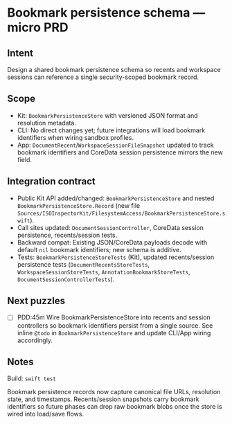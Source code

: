 # Bookmark persistence schema — micro PRD

## Intent

Design a shared bookmark persistence schema so recents and workspace sessions can reference a single security-scoped
bookmark record.

## Scope

- Kit: `BookmarkPersistenceStore` with versioned JSON format and resolution metadata.
- CLI: No direct changes yet; future integrations will load bookmark identifiers when wiring sandbox profiles.
- App: `DocumentRecent`/`WorkspaceSessionFileSnapshot` updated to track bookmark identifiers and CoreData session persistence mirrors the new field.

## Integration contract

- Public Kit API added/changed: `BookmarkPersistenceStore` and nested `BookmarkPersistenceStore.Record` (new file `Sources/ISOInspectorKit/FilesystemAccess/BookmarkPersistenceStore.swift`).
- Call sites updated: `DocumentSessionController`, CoreData session persistence, recents/session tests.
- Backward compat: Existing JSON/CoreData payloads decode with default `nil` bookmark identifiers; new schema is additive.
- Tests: `BookmarkPersistenceStoreTests` (Kit), updated recents/session persistence tests (`DocumentRecentsStoreTests`, `WorkspaceSessionStoreTests`, `AnnotationBookmarkStoreTests`, `DocumentSessionControllerTests`).

## Next puzzles

- [ ] PDD:45m Wire BookmarkPersistenceStore into recents and session controllers so bookmark identifiers persist from a single source. See inline `@todo` in `BookmarkPersistenceStore` and update CLI/App wiring accordingly.

## Notes

Build: `swift test`

Bookmark persistence records now capture canonical file URLs, resolution state, and timestamps. Recents/session
snapshots carry bookmark identifiers so future phases can drop raw bookmark blobs once the store is wired into load/save
flows.
